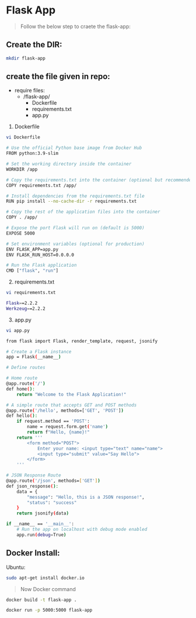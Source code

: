 # Flask App

> Follow the below step to craete the flask-app:

## Create the DIR:
```bash
mkdir flask-app
```
## create the file given in repo:
- require files: 
  - /flask-app/
    - Dockerfile
    - requirements.txt
    - app.py

1. Dockerfile
```bash
vi Dockerfile
```
```bash
# Use the official Python base image from Docker Hub
FROM python:3.9-slim

# Set the working directory inside the container
WORKDIR /app

# Copy the requirements.txt into the container (optional but recommended)
COPY requirements.txt /app/

# Install dependencies from the requirements.txt file
RUN pip install --no-cache-dir -r requirements.txt

# Copy the rest of the application files into the container
COPY . /app/

# Expose the port Flask will run on (default is 5000)
EXPOSE 5000

# Set environment variables (optional for production)
ENV FLASK_APP=app.py
ENV FLASK_RUN_HOST=0.0.0.0

# Run the Flask application
CMD ["flask", "run"]
```
2. requirements.txt
```bash
vi requirements.txt
```
```bash
Flask==2.2.2
Werkzeug==2.2.2
```
3. app.py
```bash
vi app.py
```

```bash
from flask import Flask, render_template, request, jsonify

# Create a Flask instance
app = Flask(__name__)

# Define routes

# Home route
@app.route('/')
def home():
    return "Welcome to the Flask Application!"

# A simple route that accepts GET and POST methods
@app.route('/hello', methods=['GET', 'POST'])
def hello():
    if request.method == 'POST':
        name = request.form.get('name')
        return f"Hello, {name}!"
    return '''
        <form method="POST">
            Enter your name: <input type="text" name="name">
            <input type="submit" value="Say Hello">
        </form>
    '''

# JSON Response Route
@app.route('/json', methods=['GET'])
def json_response():
    data = {
        "message": "Hello, this is a JSON response!",
        "status": "success"
    }
    return jsonify(data)

if __name__ == '__main__':
    # Run the app on localhost with debug mode enabled
    app.run(debug=True)
```
## Docker Install:
Ubuntu:
```bash
sudo apt-get install docker.io
```

> Now Docker command
```bash
docker build -t flask-app .
```

```bash
docker run -p 5000:5000 flask-app
```

